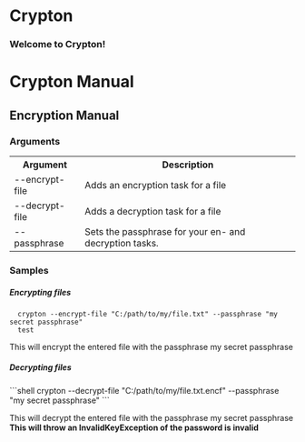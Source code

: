 # Crypton
<h3>Welcome to Crypton!</h3>

<h1>Crypton Manual</h1>
<h2>Encryption Manual</h2>
<h3>Arguments</h3>

<table>
  <tr>
    <th>Argument</th>
    <th>Description</th>
  </tr>
  <tr>
    <td>--encrypt-file</td>
    <td>Adds an encryption task for a file</td>
  </tr>
  <tr>
    <td>--decrypt-file</td>
    <td>Adds a decryption task for a file</td>
  </tr>
  <tr>
    <td>--passphrase</td>
    <td>Sets the passphrase for your en- and decryption tasks.</td>
  </tr>
</table>

<h3>Samples</h3>
<h5>Encrypting files</h5>

```
  crypton --encrypt-file "C:/path/to/my/file.txt" --passphrase "my secret passphrase"
  test
```

<p>This will encrypt the entered file with the passphrase my secret passphrase</p>
<h5>Decrypting files</h5>
```shell
crypton --decrypt-file "C:/path/to/my/file.txt.encf" --passphrase "my secret passphrase"
```
<p>
This will decrypt the entered file with the passphrase my secret passphrase
  <b>This will throw an InvalidKeyException of the password is invalid</b>
</p>
